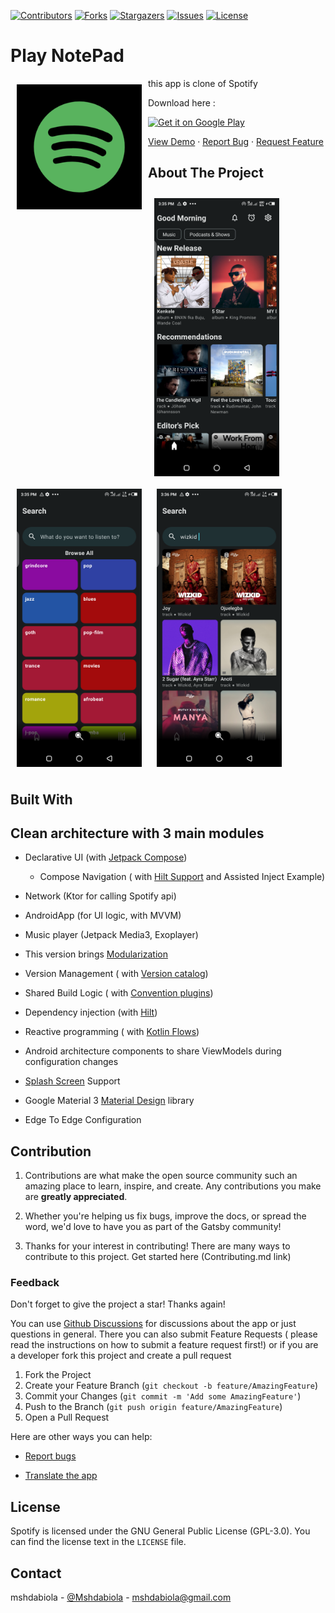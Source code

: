 [![Contributors](https://img.shields.io/github/contributors/mshdabiola/Play_NotePad.svg?style=for-the-badge)](https://github.com/mshdabiola/Play_NotePad/graphs/contributors)
[![Forks](https://img.shields.io/github/forks/mshdabiola/Play_NotePad.svg?style=for-the-badge)](https://github.com/mshdabiola/Play_NotePad/metworks/members)
[![Stargazers](https://img.shields.io/github/stars/mshdabiola/Play_NotePad.svg?style=for-the-badge)](https://github.com/mshdabiola/Play_NotePad/stargazers)
[![Issues](https://img.shields.io/github/issues/mshdabiola/Play_NotePad.svg?style=for-the-badge)](https://github.com/Wladefant/mshdabiola/Play_NotePad/issues)
[![License](https://img.shields.io/github/license/mshdabiola/Play_NotePad.svg?style=for-the-badge)](https://github.com/mshdabiola/Play_NotePad/master/LICENSE)

# Play NotePad

[<img src="/images/ic_launcher-playstore.png" align="left"
width="200" hspace="10" vspace="10">](/images/ic_launcher-playstore.png)

this app is clone of Spotify

Download here :

<p align="left">
<a href="https://play.google.com/store/apps/">
    <img alt="Get it on Google Play"
        height="70"
        src="https://play.google.com/intl/en_us/badges/images/generic/en_badge_web_generic.png" />
</a>  




<a href="https://github.com/mshdabiola/spotify">View Demo</a>
·
<a href="https://github.com/mshdabiola/spotify/issues">Report Bug</a>
·
<a href="https://github.com/mshdabiola/spotify/issues">Request Feature</a>
  </p>

## About The Project

[<img src="/images/screenshot1.png" align="left"
width="200"
hspace="10" vspace="10">](images/screenshot1.png)
[<img src="images/screenshot2.png" align="center"
width="200"
hspace="10" vspace="10">](images/screenshot2.png)
[<img src="images/screenshot3.png" align="center"
width="200"
hspace="10" vspace="10">](images/screenshot3.png)

## Built With

## Clean architecture with 3 main modules

[//]: # (<img src="/images/AndroidTemplate-CleanArchitecture.jpeg" alt="ArchiTecture logo"/>)

- Declarative UI (with [Jetpack Compose](https://developer.android.com/jetpack/compose))
    - Compose Navigation (
      with [Hilt Support](https://developer.android.com/jetpack/compose/libraries#hilt-navigation)
      and Assisted Inject Example)
- Network (Ktor for calling Spotify api)
- AndroidApp (for UI logic, with MVVM)
- Music player (Jetpack Media3, Exoplayer)
- This version brings [Modularization](https://developer.android.com/topic/modularization)
- Version Management (
  with [Version catalog](https://docs.gradle.org/current/userguide/platforms.html))
- Shared Build Logic (
  with [Convention plugins](https://docs.gradle.org/current/samples/sample_convention_plugins.html))
- Dependency injection (with [Hilt](http://google.github.io/hilt/))
- Reactive programming (
  with [Kotlin Flows](https://kotlinlang.org/docs/reference/coroutines/flow.html))
- Android architecture components to share ViewModels during configuration changes
- [Splash Screen](https://developer.android.com/develop/ui/views/launch/splash-screen) Support
- Google Material 3 [Material Design](https://material.io/blog/android-material-theme-color) library

- Edge To Edge Configuration

## Contribution

1. Contributions are what make the open source community such an amazing place to learn, inspire,
   and create. Any contributions you make are **greatly appreciated**.

2. Whether you're helping us fix bugs, improve the docs, or spread the word, we'd love to have you
   as part of the Gatsby community!

3. Thanks for your interest in contributing! There are many ways to contribute to this project. Get
   started here (Contributing.md link)

### Feedback

Don't forget to give the project a star! Thanks again!

You can use [Github Discussions](https://github.com/mshdabiola/spotify/discussions) for
discussions about the app or just questions in general. There you can also submit Feature Requests (
please read the instructions on how to submit a feature request first!) or if you are a developer
fork this project and create a pull request

1. Fork the Project
2. Create your Feature Branch (`git checkout -b feature/AmazingFeature`)
3. Commit your Changes (`git commit -m 'Add some AmazingFeature'`)
4. Push to the Branch (`git push origin feature/AmazingFeature`)
5. Open a Pull Request

Here are other ways you can help:

* [Report bugs](https://github.com/mshdabiola/spotify/issues)

* [Translate the app](https://poeditor.com/join/spotify/rdWI3SpnSW)

## License

Spotify is licensed under the GNU General Public License (GPL-3.0). You can find the license
text in the `LICENSE` file.

## Contact

mshdabiola - [@Mshdabiola](https://twitter.com/mshdabiola) - mshdabiola@gmail.com
